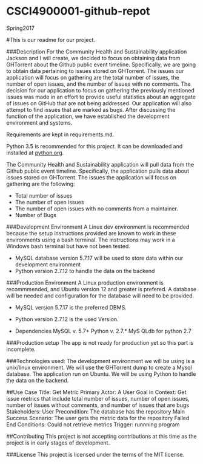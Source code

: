 # CSCI4900001-github-repot
Spring2017

#This is our readme for our project.

###Description
For the Community Health and Sustainability application Jackson and I will create, we decided to focus on obtaining data from GHTorrent about the Github public event timeline. Specifically, we are going to obtain data pertaining to issues stored on GHTorrent. The issues our application will focus on gathering are the total number of issues, the number of open issues, and the number of issues with no comments. The decision for our application to focus on gathering the previously mentioned issues was made in an effort to provide useful statistics about an aggregate of issues on GitHub that are not being addressed.  Our application will also attempt to find issues that are marked as bugs.  After discussing the function of the application, we have established the development environment and systems.

Requirements are kept in requirements.md.

Python 3.5 is recommended for this project.  It can be downloaded and installed at [python.org](python.org).

The Community Health and Sustainability application will pull data from the Github public event timeline.
Specifically, the application pulls data about issues stored on GHTorrent. The issues
the application will focus on gathering are the following: 
- Total number of issues
- The number of open issues
- The number of open issues with no comments from a maintainer. 
- Number of Bugs 


###Development Environment
A Linux dev environment is recommended because the setup instructions provided are known to work in these environments using a bash terminal.  The instructions may work in a Windows bash terminal but have not been tested. 
- MySQL database version 5.7.17 will be used to store data within our development environment
- Python version 2.7.12 to handle the data on the backend


###Production Environment
A Linux production environment is recommmended, and Ubuntu version 12 and greater is prefered.  A database will be needed and configuration for the database will need to be provided.
- MySQL version 5.7.17 is the preferred DBMS.
- Python version 2.7.12 is the used Version.

- Dependencies
  MySQL v. 5.7+
  Python v. 2.7.*
  MyS QLdb for python 2.7
  
###Production setup
The app is not ready for production yet so this part is incomplete.

###Technologies used:
The development environment we will be using is a unix/linux environment. We will use the GHTorrent dump to create a Mysql database. The application run on Ubuntu. We will be using Python to handle the data on the backend.

##Use Case
Title: Get Metric
Primary Actor: A User
Goal in Context: Get issue metrics that include total number of issues, number of open issues, number of issues without comments, and number of issues that are bugs
Stakeholders: User
Precondition: The database has the repository
Main Success Scenario: The user gets the metric data for the repository
Failed End Conditions: Could not retrieve metrics
Trigger: runnning program

##Contributing
This project is not accepting contributions at this time as the project is in early stages of development.

###License 
This project is licensed under the terms of the MIT license.
